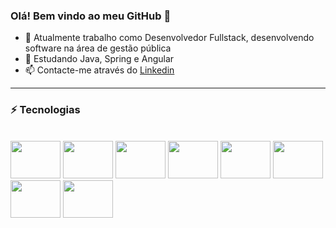 
### Olá! Bem vindo ao meu GitHub 👋

- 🔭 Atualmente trabalho como Desenvolvedor Fullstack, desenvolvendo software na área de gestão pública
- 🌱 Estudando Java, Spring e Angular
- 📫 Contacte-me através do [Linkedin](https://www.linkedin.com/in/fabriciohenriquesilva/) 

---
### ⚡ Tecnologias

<div style="display: inline_block"><br>
  <img height="60" width="80" src="https://cdn.jsdelivr.net/gh/devicons/devicon/icons/java/java-original-wordmark.svg" />
  <img height="60" width="80" src="https://cdn.jsdelivr.net/gh/devicons/devicon/icons/spring/spring-original-wordmark.svg" />
  <img height="60" width="80" src="https://cdn.jsdelivr.net/gh/devicons/devicon/icons/javascript/javascript-original.svg" />
  <img height="60" width="80" src="https://cdn.jsdelivr.net/gh/devicons/devicon/icons/typescript/typescript-original.svg" />
  <img height="60" width="80" src="https://cdn.jsdelivr.net/gh/devicons/devicon/icons/angularjs/angularjs-original.svg" />                      
  <img height="60" width="80" src="https://cdn.jsdelivr.net/gh/devicons/devicon/icons/html5/html5-original.svg" />
  <img height="60" width="80" src="https://cdn.jsdelivr.net/gh/devicons/devicon/icons/css3/css3-original.svg" />
  <img height="60" width="80" src="https://cdn.jsdelivr.net/gh/devicons/devicon/icons/bootstrap/bootstrap-original.svg" />      
</div>
